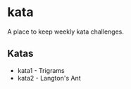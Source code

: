 # kata

A place to keep weekly kata challenges.

## Katas

* kata1 - Trigrams
* kata2 - Langton's Ant
